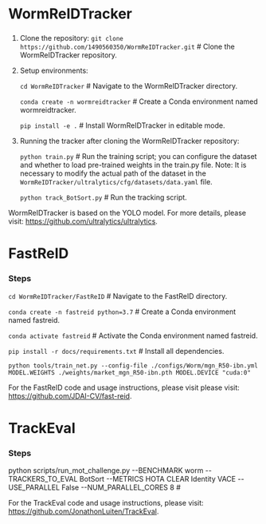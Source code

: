# WormReIDTracker

### 

1. Clone the repository:
   `git clone https://github.com/1490560350/WormReIDTracker.git`  # Clone the WormReIDTracker repository.

2. Setup environments:

   `cd WormReIDTracker`  # Navigate to the WormReIDTracker directory.
   
   `conda create -n wormreidtracker`  # Create a Conda environment named wormreidtracker.
   
   `pip install -e .`  # Install WormReIDTracker in editable mode.

4. Running the tracker after cloning the WormReIDTracker repository:
   
   `python train.py`  # Run the training script; you can configure the dataset and whether to load pre-trained weights in the train.py file.     Note: It is necessary to modify the actual path of the dataset in the `WormReIDTracker/ultralytics/cfg/datasets/data.yaml` file.
   
   `python track_BotSort.py`  # Run the tracking script.

WormReIDTracker is based on the YOLO model. For more details, please visit: https://github.com/ultralytics/ultralytics. 


# FastReID
### Steps
`cd WormReIDTracker/FastReID`  # Navigate to the FastReID directory.

`conda create -n fastreid python=3.7` # Create a Conda environment named fastreid.

`conda activate fastreid` # Activate the Conda environment named fastreid.

`pip install -r docs/requirements.txt` # Install all dependencies.

`python tools/train_net.py --config-file ./configs/Worm/mgn_R50-ibn.yml MODEL.WEIGHTS ./weights/market_mgn_R50-ibn.pth MODEL.DEVICE "cuda:0"`

For the FastReID code and usage instructions, please visit please visit: https://github.com/JDAI-CV/fast-reid.
# TrackEval
### Steps

python scripts/run_mot_challenge.py --BENCHMARK worm --TRACKERS_TO_EVAL BotSort --METRICS HOTA CLEAR Identity VACE --USE_PARALLEL False --NUM_PARALLEL_CORES 8 #

For the TrackEval code and usage instructions, please visit: https://github.com/JonathonLuiten/TrackEval.


